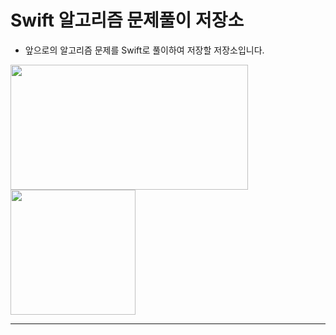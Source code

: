 # Swift 알고리즘 문제풀이 저장소
- 앞으로의 알고리즘 문제를 Swift로 풀이하여 저장할 저장소입니다.

<img src="https://github.com/devjoon/Algorithm/assets/101351216/5e1114c4-f474-4182-b4cd-e6b56d2b43fc)" width="380" height="200"/> <img src="https://github.com/devjoon/Algorithm/assets/101351216/7b73b1f0-72ca-404a-8442-06247e4e5980" width="200" height="200"/>

---


